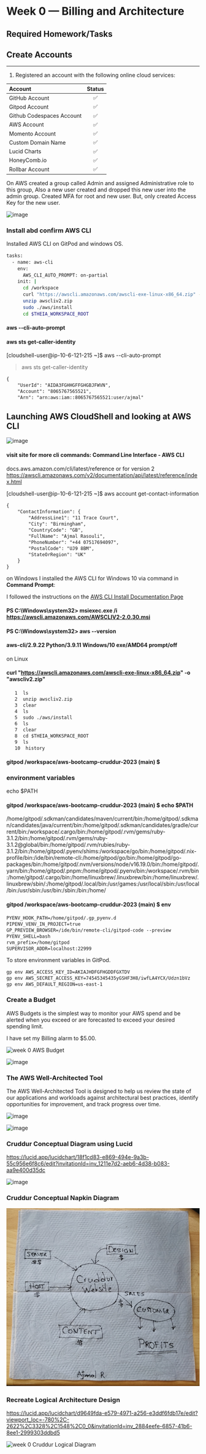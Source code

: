 # Week 0 — Billing and Architecture

## Required Homework/Tasks

## Create Accounts
-------------------------

1. Registered an account with the following online cloud services:

| Account                           | Status |
| :---------------------------------| :----: |
| GitHub Account                    |   ✅   |
| Gitpod Account                    |   ✅   |
| Github Codespaces Account         |   ✅   |
| AWS Account                       |   ✅   |
| Momento Account                   |   ✅   |
| Custom Domain Name                |   ✅   |
| Lucid Charts                      |   ✅   |
| HoneyComb.io                      |   ✅   |
| Rollbar Account                   |   ✅   |


On AWS created a group called Admin and assigned Administrative role to this group, Also a new user created and dropped this new user into the admin group.
Created MFA for root and new user. But, only created Access Key for the new user.

![image](https://user-images.githubusercontent.com/88502375/219152913-619663a3-e40b-4ad0-9381-2d969a1274a3.png)

### Install abd confirm AWS CLI

Installed AWS CLI on GitPod and windows OS.
```bash
tasks:
  - name: aws-cli
    env:
      AWS_CLI_AUTO_PROMPT: on-partial
    init: |
      cd /workspace
      curl "https://awscli.amazonaws.com/awscli-exe-linux-x86_64.zip" -o "awscliv2.zip"
      unzip awscliv2.zip
      sudo ./aws/install
      cd $THEIA_WORKSPACE_ROOT
```
 

#### aws --cli-auto-prompt
#### aws sts get-caller-identity

[cloudshell-user@ip-10-6-121-215 ~]$ aws --cli-auto-prompt
> aws sts get-caller-identity
```
{
    "UserId": "AIDA3FGHHGFFGHGBJFWVN",
    "Account": "8065767565521",
    "Arn": "arn:aws:iam::8065767565521:user/ajmal"
```
## Launching AWS CloudShell and looking at AWS CLI

![image](https://user-images.githubusercontent.com/88502375/219484865-cb4088a1-3cb3-4dbe-926c-dfd7860de768.png)


#### visit site for more cli commands: Command Line Interface - AWS CLI
docs.aws.amazon.com/cli/latest/reference or for version 2
https://awscli.amazonaws.com/v2/documentation/api/latest/reference/index.html

[cloudshell-user@ip-10-6-121-215 ~]$ aws account get-contact-information 
```
{
    "ContactInformation": {
        "AddressLine1": "11 Trace Court",
        "City": "Birmingham",
        "CountryCode": "GB",
        "FullName": "Ajmal Rasouli",
        "PhoneNumber": "+44 07517694097",
        "PostalCode": "UJ9 8BM",
        "StateOrRegion": "UK"
    }
}
```



on Windows
I installed the AWS CLI for Windows 10 via command in **Command Prompt**:

I followed the instructions on the [AWS CLI Install Documentation Page](https://docs.aws.amazon.com/cli/latest/userguide/getting-started-install.html)

#### PS C:\Windows\system32> msiexec.exe /i https://awscli.amazonaws.com/AWSCLIV2-2.0.30.msi
#### PS C:\Windows\system32> aws --version
#### aws-cli/2.9.22 Python/3.9.11 Windows/10 exe/AMD64 prompt/off

on Linux

#### curl "https://awscli.amazonaws.com/awscli-exe-linux-x86_64.zip" -o "awscliv2.zip"
```
   1  ls
   2  unzip awscliv2.zip
   3  clear
   4  ls
   5  sudo ./aws/install 
   6  ls
   7  clear
   8  cd $THEIA_WORKSPACE_ROOT
   9  ls
   10  history
```

#### gitpod /workspace/aws-bootcamp-cruddur-2023 (main) $ 


### environment variables

echo $PATH

#### gitpod /workspace/aws-bootcamp-cruddur-2023 (main) $ echo $PATH

/home/gitpod/.sdkman/candidates/maven/current/bin:/home/gitpod/.sdkman/candidates/java/current/bin:/home/gitpod/.sdkman/candidates/gradle/current/bin:/workspace/.cargo/bin:/home/gitpod/.rvm/gems/ruby-3.1.2/bin:/home/gitpod/.rvm/gems/ruby-3.1.2@global/bin:/home/gitpod/.rvm/rubies/ruby-3.1.2/bin:/home/gitpod/.pyenv/shims:/workspace/go/bin:/home/gitpod/.nix-profile/bin:/ide/bin/remote-cli:/home/gitpod/go/bin:/home/gitpod/go-packages/bin:/home/gitpod/.nvm/versions/node/v16.19.0/bin:/home/gitpod/.yarn/bin:/home/gitpod/.pnpm:/home/gitpod/.pyenv/bin:/workspace/.rvm/bin:/home/gitpod/.cargo/bin:/home/linuxbrew/.linuxbrew/bin:/home/linuxbrew/.linuxbrew/sbin/:/home/gitpod/.local/bin:/usr/games:/usr/local/sbin:/usr/local/bin:/usr/sbin:/usr/bin:/sbin:/bin:/home/



#### gitpod /workspace/aws-bootcamp-cruddur-2023 (main) $ env
```
PYENV_HOOK_PATH=/home/gitpod/.gp_pyenv.d
PIPENV_VENV_IN_PROJECT=true
GP_PREVIEW_BROWSER=/ide/bin/remote-cli/gitpod-code --preview
PYENV_SHELL=bash
rvm_prefix=/home/gitpod
SUPERVISOR_ADDR=localhost:22999
```

To store environment variables in GitPod.
```
gp env AWS_ACCESS_KEY_ID=AKIAJHDFGFHGDDFGXTDV
gp env AWS_SECRET_ACCESS_KEY=74545345435yGSHF3H8/iwfLA4YCX/Udzn1bVz
gp env AWS_DEFAULT_REGION=us-east-1
```

### Create a Budget

AWS Budgets is the simplest way to monitor your AWS spend and be alerted when you exceed or are forecasted to exceed your desired spending limit.

I have set my Billing alarm to $5.00.


![week 0 AWS Budget](https://user-images.githubusercontent.com/88502375/219490959-5eaf5493-910d-438d-a2c4-59bd7c305749.jpg)

![image](https://user-images.githubusercontent.com/88502375/219152725-74e24cc5-e130-4721-b719-267f76db377d.png)

### The AWS Well-Architected Tool
The AWS Well-Architected Tool is designed to help us review the state of our applications and workloads against architectural best practices, identify opportunities for improvement, and track progress over time.

![image](https://user-images.githubusercontent.com/88502375/219160553-36ac068a-acb9-4a16-a253-cc9d031cf96c.png)

![image](https://user-images.githubusercontent.com/88502375/219160778-981545fb-71b3-4d1c-95f7-4f14eeceb1a7.png)

### Cruddur Conceptual Diagram using Lucid
https://lucid.app/lucidchart/18f1cd83-e869-494e-9a3b-55c956e6f8c6/edit?invitationId=inv_1211e7d2-aeb6-4d38-b083-aa9e400d35dc

![image](https://user-images.githubusercontent.com/88502375/219166184-bf55ea4a-5d7f-43be-9323-0c4c5a0eac4d.png)


### Cruddur Conceptual Napkin Diagram

![Napkin Diagram](assets/week%200%20Cruddur%20Conceptual%20Napkin%20Diagram.jpg)


### Recreate Logical Architecture Design

https://lucid.app/lucidchart/d9649fda-e579-4971-a256-e3ddf6fdb17e/edit?viewport_loc=-780%2C-2622%2C3328%2C1548%2C0_0&invitationId=inv_2884eefe-6857-41b6-8ee1-2999303ddbd5

![week 0 Cruddur Logical Diagram](https://user-images.githubusercontent.com/88502375/219493282-5213350c-68a3-4d49-8b3c-cef05406795e.jpeg)


